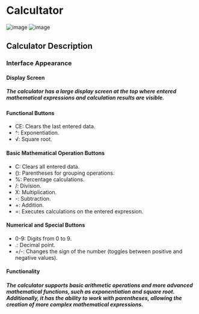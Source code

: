 # Calcultator 
![image](https://github.com/Patrykus9371/Android_Studio_Project/assets/59690880/48407a7d-c58d-4433-9625-427e362011b6)
![image](https://github.com/Patrykus9371/Android_Studio_Project/assets/59690880/1227dbe4-e528-42c8-b39e-bbe115605184)
## Calculator Description
### Interface Appearance
#### Display Screen
##### The calculator has a large display screen at the top where entered mathematical expressions and calculation results are visible. 
#### Functional Buttons
- CE: Clears the last entered data.
- ^: Exponentiation.
- √: Square root.
#### Basic Mathematical Operation Buttons
 - C: Clears all entered data.
 - (): Parentheses for grouping operations.
 - %: Percentage calculations.
- /: Division.
 - X: Multiplication.
 - -: Subtraction.
- +: Addition.
 - =: Executes calculations on the entered expression.
#### Numerical and Special Buttons
 - 0-9: Digits from 0 to 9.
 - .: Decimal point.
 - +/-: Changes the sign of the number (toggles between positive and negative values).
#### Functionality
##### The calculator supports basic arithmetic operations and more advanced mathematical functions, such as exponentiation and square root. Additionally, it has the ability to work with parentheses, allowing the creation of more complex mathematical expressions.

